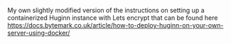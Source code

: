 My own slightly modified version of the instructions on setting up a
containerized Huginn instance with Lets encrypt that can be found here
https://docs.bytemark.co.uk/article/how-to-deploy-huginn-on-your-own-server-using-docker/

